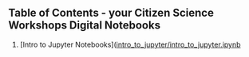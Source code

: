 ## Table of Contents - your Citizen Science Workshops Digital Notebooks

1. [Intro to Jupyter Notebooks]([intro_to_jupyter/intro_to_jupyter.ipynb](https://sciencelabbridges.com/hub/user-redirect/git-pull?repo=https%3A%2F%2Fgithub.com%2Fchandrunarayan%2Fsciencelab&urlpath=lab%2Ftree%2Fsciencelab%2F)
